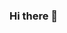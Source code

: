 ### Hi there 👋

<!--
**InqM/InqM** is a ✨ _special_ ✨ repository because its `README.md` (this file) appears on your GitHub profile.

Soon to be Lambda grad with experience with Python Java and SQL.
On the job hunt!

- 🔭 I’m currently working on Human Rights First Asylum Attorney's Database!
- 🌱 I’m learning the basics of RL
- 📫 How to reach me: Best way is by email: 97mkolek@gmail.com
- ⚡ Fun fact: I'm pretty good at Legends of Runeterra and am working on the means to track the ladder players qualified for the world championship.
-->
